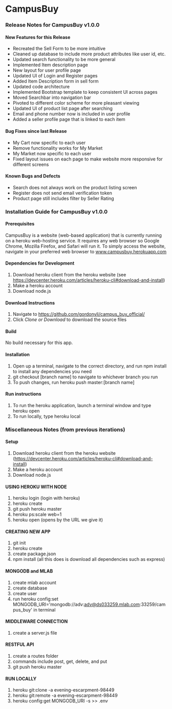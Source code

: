 # CampusBuy

### Release Notes for CampusBuy v1.0.0

#### New Features for this Release 

* Recreated the Sell Form to be more intuitive
* Cleaned up database to include more product attributes like user id, etc.
* Updated search functionality to be more general
* Implemented Item description page
* New layout for user profile page
* Updated UI of Login and Register pages
* Added Item Description form in sell form
* Updated code architecture
* Implemented Bootstrap template to keep consistent UI across pages
* Moved Searchbar into navigation bar
* Pivoted to different color scheme for more pleasant viewing
* Updated UI of product list page after searching
* Email and phone number now is included in user profile
* Added a seller profile page that is linked to each item

#### Bug Fixes since last Release  

* My Cart now specific to each user
* Remove functionality works for My Market
* My Market now specific to each user
* Fixed layout issues on each page to make website more responsive for different screens


#### Known Bugs and Defects

* Search does not always work on the product listing screen
* Register does not send email verification token
* Product page still includes filter by Seller Rating

### Installation Guide for CampusBuy v1.0.0

#### Prerequisites  
CampusBuy is a website (web-based application) that is currently running on a heroku web-hosting service. It requires any web browser so Google Chrome, Mozilla Firefox, and Safari will run it. To simply access the website, navigate in your preferred web browser to www.campusbuy.herokuapp.com

#### Dependencies for Development 
1. Download heroku client from the heroku website (see https://devcenter.heroku.com/articles/heroku-cli#download-and-install)
2. Make a heroku account 
3. Download node.js

#### Download Instructions
1. Navigate to https://github.com/gordonyli/campus_buy_official/
2. Click _Clone or Download_ to download the source files

#### Build
No build necessary for this app.

#### Installation
1. Open up a terminal, navigate to the correct directory, and run npm install to install any dependencies you need
2. git checkout [branch name] to navigate to whichever branch you run
4. To push changes, run heroku push master:[branch name]

#### Run instructions 
1. To run the heroku application, launch a terminal window and type heroku open
2. To run locally, type heroku local

### Miscellaneous Notes (from previous iterations)

#### Setup

1. Download heroku client from the heroku website (https://devcenter.heroku.com/articles/heroku-cli#download-and-install)
2. Make a heroku account 
3. Download node.js

#### USING HEROKU WITH NODE

1. heroku login (login with heroku)
2. heroku create
3. git push heroku master
4. heroku ps:scale web=1 
5. heroku open (opens by the URL we give it)

#### CREATING NEW APP

1. git init
2. heroku create
3. create package.json
4. npm install (all this does is download all dependencies such as express)

#### MONGODB and MLAB

1. create mlab account
2. create database
3. create user
4. run heroku config:set MONGODB_URI='mongodb://adv:adv@ds033259.mlab.com:33259/campus_buy' in terminal

#### MIDDLEWARE CONNECTION

1. create a server.js file 


#### RESTFUL API

1. create a routes folder 
2. commands include post, get, delete, and put
3. git push heroku master 

#### RUN LOCALLY

1. heroku git:clone -a evening-escarpment-98449
2. heroku git:remote -a evening-escarpment-98449
3. heroku config:get MONGODB_URI -s >> .env
